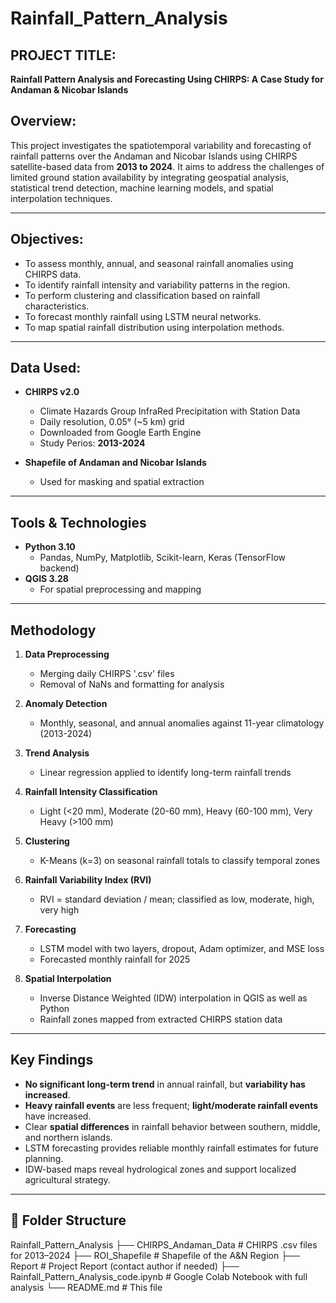 # Rainfall_Pattern_Analysis

## PROJECT TITLE: 
**Rainfall Pattern Analysis and Forecasting Using CHIRPS: A Case Study for Andaman & Nicobar Islands**

## Overview:
This project investigates the spatiotemporal variability and forecasting of rainfall patterns over the Andaman and Nicobar Islands using CHIRPS satellite-based data from **2013 to 2024**. It aims to address the challenges of limited ground station availability by integrating geospatial analysis, statistical trend detection, machine learning models, and spatial interpolation techniques.

---

## Objectives:
- To assess monthly, annual, and seasonal rainfall anomalies using CHIRPS data.
- To identify rainfall intensity and variability patterns in the region.
- To perform clustering and classification based on rainfall characteristics.
- To forecast monthly rainfall using LSTM neural networks.
- To map spatial rainfall distribution using interpolation methods.

---

## Data Used:
- **CHIRPS v2.0**
  - Climate Hazards Group InfraRed Precipitation with Station Data
  - Daily resolution, 0.05° (~5 km) grid
  - Downloaded from Google Earth Engine
  - Study Perios: **2013-2024**
 
- **Shapefile of Andaman and Nicobar Islands**
  - Used for masking and spatial extraction

---

## Tools & Technologies
- **Python 3.10**
  - Pandas, NumPy, Matplotlib, Scikit-learn, Keras (TensorFlow backend)
- **QGIS 3.28**
  - For spatial preprocessing and mapping

---

## Methodology
1. **Data Preprocessing**
   - Merging daily CHIRPS '.csv' files
   - Removal of NaNs and formatting for analysis
     
2. **Anomaly Detection**
   - Monthly, seasonal, and annual anomalies against 11-year climatology (2013-2024)
     
3. **Trend Analysis**
   - Linear regression applied to identify long-term rainfall trends

4. **Rainfall Intensity Classification**
   - Light (<20 mm), Moderate (20-60 mm), Heavy (60-100 mm), Very Heavy (>100 mm)
  
5. **Clustering**
   - K-Means (k=3) on seasonal rainfall totals to classify temporal zones
  
6. **Rainfall Variability Index (RVI)**
   - RVI = standard deviation / mean; classified as low, moderate, high, very high
  
7. **Forecasting**
   - LSTM model with two layers, dropout, Adam optimizer, and MSE loss
   - Forecasted monthly rainfall for 2025
  
8. **Spatial Interpolation**
   - Inverse Distance Weighted (IDW) interpolation in QGIS as well as Python
   - Rainfall zones mapped from extracted CHIRPS station data
  
---

## Key Findings
- **No significant long-term trend** in annual rainfall, but **variability has increased**.
- **Heavy rainfall events** are less frequent; **light/moderate rainfall events** have increased.
- Clear **spatial differences** in rainfall behavior between southern, middle, and northern islands.
- LSTM forecasting provides reliable monthly rainfall estimates for future planning.
- IDW-based maps reveal hydrological zones and support localized agricultural strategy.

---

## 📁 Folder Structure
Rainfall_Pattern_Analysis
├── CHIRPS_Andaman_Data # CHIRPS .csv files for 2013–2024
├── ROI_Shapefile # Shapefile of the A&N Region
├── Report # Project Report (contact author if needed)
├── Rainfall_Pattern_Analysis_code.ipynb # Google Colab Notebook with full analysis 
└── README.md # This file
